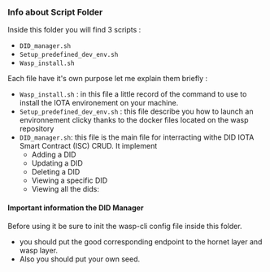 ### Info about Script Folder

Inside this folder you will find 3 scripts :
- `DID_manager.sh`
- `Setup_predefined_dev_env.sh`
- `Wasp_install.sh`

Each file have it's own purpose let me explain them briefly :
- `Wasp_install.sh` : in this file a little record of the command to use to install the IOTA environement on your machine.
- `Setup_predefined_dev_env.sh` : this file describe you how to launch an environnement clicky thanks to the docker files located on the wasp repository
- `DID_manager.sh`: this file is the main file for interracting withe DID IOTA Smart Contract (ISC) CRUD. It implement
    - Adding a DID
    - Updating a DID
    - Deleting a DID
    - Viewing a specific DID
    - Viewing all the dids:

#### Important information the DID Manager

Before using it be sure to init the wasp-cli config file inside this folder.
- you should put the good corresponding endpoint to the hornet layer and wasp layer.
- Also you should put your own seed.